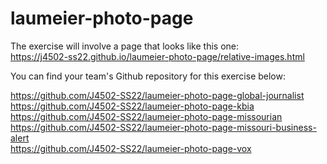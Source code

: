 # laumeier-photo-page
The exercise will involve a page that looks like this one: <br>
https://j4502-ss22.github.io/laumeier-photo-page/relative-images.html <br>

You can find your team's Github repository for this exercise below:

https://github.com/J4502-SS22/laumeier-photo-page-global-journalist <br>
https://github.com/J4502-SS22/laumeier-photo-page-kbia <br>
https://github.com/J4502-SS22/laumeier-photo-page-missourian <br>
https://github.com/J4502-SS22/laumeier-photo-page-missouri-business-alert <br>
https://github.com/J4502-SS22/laumeier-photo-page-vox
